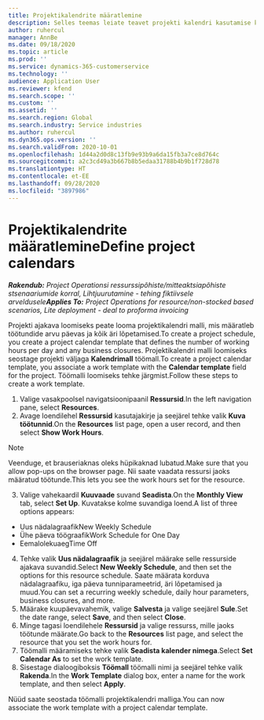 ```yaml
---
title: Projektikalendrite määratlemine
description: Selles teemas leiate teavet projekti kalendri kasutamise kohta, et jälgida projekti ajakava.
author: ruhercul
manager: AnnBe
ms.date: 09/18/2020
ms.topic: article
ms.prod: ''
ms.service: dynamics-365-customerservice
ms.technology: ''
audience: Application User
ms.reviewer: kfend
ms.search.scope: ''
ms.custom: ''
ms.assetid: ''
ms.search.region: Global
ms.search.industry: Service industries
ms.author: ruhercul
ms.dyn365.ops.version: ''
ms.search.validFrom: 2020-10-01
ms.openlocfilehash: 1d44a2d0d8c13fb9e93b9a6da15fb3a7ce8d764c
ms.sourcegitcommit: a2c3cd49a3b667b8b5edaa31788b4b9b1f728d78
ms.translationtype: HT
ms.contentlocale: et-EE
ms.lasthandoff: 09/28/2020
ms.locfileid: "3897986"
---
```

# <a name="define-project-calendars"></a><span data-ttu-id="65a5a-103">Projektikalendrite määratlemine</span><span class="sxs-lookup"><span data-stu-id="65a5a-103">Define project calendars</span></span>

<span data-ttu-id="65a5a-104">_**Rakendub:** Project Operationsi ressurssipõhiste/mitteaktsiapõhiste stsenaariumide korral,  Lihtjuurutamine - tehing fiktiivsele arveldusele_</span><span class="sxs-lookup"><span data-stu-id="65a5a-104">_**Applies To:** Project Operations for resource/non-stocked based scenarios, Lite deployment - deal to proforma invoicing_</span></span>

<span data-ttu-id="65a5a-105">Projekti ajakava loomiseks peate looma projektikalendri malli, mis määratleb töötundide arvu päevas ja kõik äri lõpetamised.</span><span class="sxs-lookup"><span data-stu-id="65a5a-105">To create a project schedule, you create a project calendar template that defines the number of working hours per day and any business closures.</span></span> <span data-ttu-id="65a5a-106">Projektikalendri malli loomiseks seostage projekti väljaga **Kalendrimall** töömall.</span><span class="sxs-lookup"><span data-stu-id="65a5a-106">To create a project calendar template, you associate a work template with the **Calendar template** field for the project.</span></span> <span data-ttu-id="65a5a-107">Töömalli loomiseks tehke järgmist.</span><span class="sxs-lookup"><span data-stu-id="65a5a-107">Follow these steps to create a work template.</span></span>

1. <span data-ttu-id="65a5a-108">Valige vasakpoolsel navigatsioonipaanil **Ressursid**.</span><span class="sxs-lookup"><span data-stu-id="65a5a-108">In the left navigation pane, select **Resources**.</span></span> 
2. <span data-ttu-id="65a5a-109">Avage loendilehel **Ressursid** kasutajakirje ja seejärel tehke valik **Kuva töötunnid**.</span><span class="sxs-lookup"><span data-stu-id="65a5a-109">On the **Resources** list page, open a user record, and then select **Show Work Hours**.</span></span>

  > [!NOTE]
  > <span data-ttu-id="65a5a-110">Veenduge, et brauseriaknas oleks hüpikaknad lubatud.</span><span class="sxs-lookup"><span data-stu-id="65a5a-110">Make sure that you allow pop-ups on the browser page.</span></span> <span data-ttu-id="65a5a-111">Nii saate vaadata ressursi jaoks määratud töötunde.</span><span class="sxs-lookup"><span data-stu-id="65a5a-111">This lets you see the work hours set for the resource.</span></span>
  
3. <span data-ttu-id="65a5a-112">Valige vahekaardil **Kuuvaade** suvand **Seadista**.</span><span class="sxs-lookup"><span data-stu-id="65a5a-112">On the **Monthly View** tab, select **Set Up**.</span></span> <span data-ttu-id="65a5a-113">Kuvatakse kolme suvandiga loend.</span><span class="sxs-lookup"><span data-stu-id="65a5a-113">A list of three options appears:</span></span> 

  - <span data-ttu-id="65a5a-114">Uus nädalagraafik</span><span class="sxs-lookup"><span data-stu-id="65a5a-114">New Weekly Schedule</span></span>
  - <span data-ttu-id="65a5a-115">Ühe päeva töögraafik</span><span class="sxs-lookup"><span data-stu-id="65a5a-115">Work Schedule for One Day</span></span>
  - <span data-ttu-id="65a5a-116">Eemalolekuaeg</span><span class="sxs-lookup"><span data-stu-id="65a5a-116">Time Off</span></span>

4. <span data-ttu-id="65a5a-117">Tehke valik **Uus nädalagraafik** ja seejärel määrake selle ressurside ajakava suvandid.</span><span class="sxs-lookup"><span data-stu-id="65a5a-117">Select **New Weekly Schedule**, and then set the options for this resource schedule.</span></span> <span data-ttu-id="65a5a-118">Saate määrata korduva nädalagraafiku, iga päeva tunniparameetrid, äri lõpetamised ja muud.</span><span class="sxs-lookup"><span data-stu-id="65a5a-118">You can set a recurring weekly schedule, daily hour parameters, business closures, and more.</span></span>
5. <span data-ttu-id="65a5a-119">Määrake kuupäevavahemik, valige **Salvesta** ja valige seejärel **Sule**.</span><span class="sxs-lookup"><span data-stu-id="65a5a-119">Set the date range, select **Save**, and then select **Close**.</span></span> 
6. <span data-ttu-id="65a5a-120">Minge tagasi loendilehele **Ressursid** ja valige ressurss, mille jaoks töötunde määrate.</span><span class="sxs-lookup"><span data-stu-id="65a5a-120">Go back to the **Resources** list page, and select the resource that you set the work hours for.</span></span> 
7. <span data-ttu-id="65a5a-121">Töömalli määramiseks tehke valik **Seadista kalender nimega**.</span><span class="sxs-lookup"><span data-stu-id="65a5a-121">Select **Set Calendar As** to set the work template.</span></span> 
8. <span data-ttu-id="65a5a-122">Sisestage dialoogiboksis **Töömall** töömalli nimi ja seejärel tehke valik **Rakenda**.</span><span class="sxs-lookup"><span data-stu-id="65a5a-122">In the **Work Template** dialog box, enter a name for the work template, and then select **Apply**.</span></span> 

<span data-ttu-id="65a5a-123">Nüüd saate seostada töömalli projektikalendri malliga.</span><span class="sxs-lookup"><span data-stu-id="65a5a-123">You can now associate the work template with a project calendar template.</span></span>
